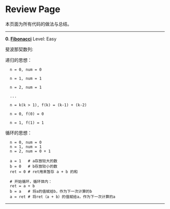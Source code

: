 # Review Page

本页面为所有代码的做法与总结。

---
**0. [Fibonacci](https://github.com/Kelv1nYu/)**      Level: Easy

斐波那契数列:

递归的思想：
      
      n = 0, num = 0
      
      n = 1, num = 1
      
      n = 2, num = 1
      
      ...
      
      n = k(k > 1), f(k) = (k-1) + (k-2)
      
      n = 0, f(0) = 0
      
      n = 1, f(1) = 1
      
循环的思想：

      n = 0, num = 0
      n = 1, num = 1
      n = 2, num = 0 + 1
      
      a = 1   # a存放较大的数
      b = 0   # b存放较小的数
      ret = 0 # ret用来暂存 a + b 的和
      
      # 开始循环，循环体内：
      ret = a + b
      b = a   # 将a的值赋给b，作为下一次计算的b
      a = ret # 将ret（a + b）的值赋给a，作为下一次计算的a

---

